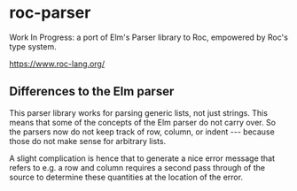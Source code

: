 # roc-parser
Work In Progress: a port of Elm's Parser library to Roc, empowered by Roc's type system. 

https://www.roc-lang.org/



## Differences to the Elm parser
This parser library works for parsing generic lists, not just strings. This means that some of the concepts of the Elm parser do not carry over. So the parsers now do not keep track of row, column, or indent --- because those do not make sense for arbitrary lists.

A slight complication is hence that to generate a nice error message that refers to e.g. a row and column requires a second pass through of the source to determine these quantities at the location of the error.

  
